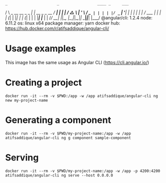     _                      _                 ____ _     ___
   / \   _ __   __ _ _   _| | __ _ _ __     / ___| |   |_ _|
  / △ \ | '_ \ / _` | | | | |/ _` | '__|   | |   | |    | |
 / ___ \| | | | (_| | |_| | | (_| | |      | |___| |___ | |
/_/   \_\_| |_|\__, |\__,_|_|\__,_|_|       \____|_____|___|
               |___/
@angular/cli: 1.2.4
node: 6.11.2
os: linux x64
package manager: yarn
docker hub: https://hub.docker.com/r/atifsaddique/angular-cli/

Usage examples
==============

This image has the same usage as Angular CLI (https://cli.angular.io/)

Creating a project
==================

`docker run -it --rm -v $PWD:/app -w /app atifsaddique/angular-cli ng new my-project-name`

Generating a component
======================

`docker run -it --rm -v $PWD/my-project-name:/app -w /app atifsaddique/angular-cli ng g component sample-component`

Serving
=======

`docker run -it --rm -v $PWD/my-project-name:/app -w /app -p 4200:4200 atifsaddique/angular-cli ng serve --host 0.0.0.0`
